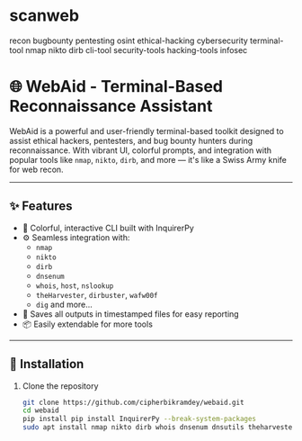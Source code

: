 # scanweb
recon bugbounty pentesting osint ethical-hacking cybersecurity terminal-tool nmap nikto dirb cli-tool security-tools hacking-tools infosec
# 🌐 WebAid - Terminal-Based Reconnaissance Assistant


WebAid is a powerful and user-friendly terminal-based toolkit designed to assist ethical hackers, pentesters, and bug bounty hunters during reconnaissance. With vibrant UI, colorful prompts, and integration with popular tools like `nmap`, `nikto`, `dirb`, and more — it's like a Swiss Army knife for web recon.

---

## ✨ Features

- 🎨 Colorful, interactive CLI built with InquirerPy
- ⚙️ Seamless integration with:
  - `nmap`
  - `nikto`
  - `dirb`
  - `dnsenum`
  - `whois`, `host`, `nslookup`
  - `theHarvester`, `dirbuster`, `wafw00f`
  - `dig` and more...
- 📝 Saves all outputs in timestamped files for easy reporting
- 📦 Easily extendable for more tools

---

## 🚀 Installation

1. Clone the repository
   ```bash
   git clone https://github.com/cipherbikramdey/webaid.git
   cd webaid
   pip install pip install InquirerPy --break-system-packages
   sudo apt install nmap nikto dirb whois dnsenum dnsutils theharvester dirbuster wafw00f
